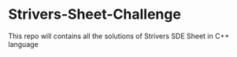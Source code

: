 # Strivers-Sheet-Challenge
This repo will contains all the solutions of Strivers SDE Sheet in C++ language

